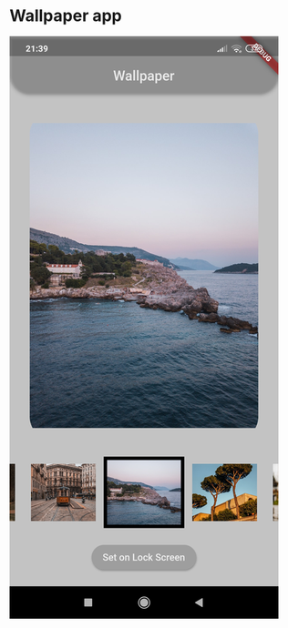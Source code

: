 # Wallpaper app

![ss](https://github.com/priyanshu0405/Wallpaper-app/blob/master/images/wallpaper.jpg)



